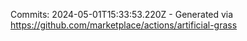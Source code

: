 Commits: 2024-05-01T15:33:53.220Z - Generated via https://github.com/marketplace/actions/artificial-grass
<br>

